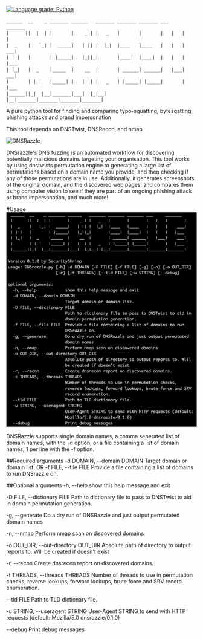 [![Language grade: Python](https://img.shields.io/lgtm/grade/python/g/f8al/DNSrazzle.svg?logo=lgtm&logoWidth=18)](https://lgtm.com/projects/g/f8al/DNSrazzle/context:python)

    ______  __    _ _______ ______   _______ _______ _______ ___     _______ 
    |      ||  |  | |       |    _ | |   _   |       |       |   |   |       | 
    |  _    |   |_| |  _____|   | || |  |_|  |____   |____   |   |   |    ___|
    | | |   |       | |_____|   |_||_|       |____|  |____|  |   |   |   |___ 
    | |_|   |  _    |_____  |    __  |       | ______| ______|   |___|    ___|
    |       | | |   |_____| |   |  | |   _   | |_____| |_____|       |   |___ 
    |______||_|  |__|_______|___|  |_|__| |__|_______|_______|_______|_______|


A pure python tool for finding and comparing typo-squatting, bytesqatting, phishing attacks and brand impersonation

This tool depends on DNSTwist, DNSRecon, and nmap

![DNSRazzle](/docs/dnsrazzle.gif)

DNSrazzle's DNS fuzzing is an automated workflow for discovering potentially malicious domains targeting your organisation. This tool works by using dnstwists permutation engine to generating a large list of permutations based on a domain name you provide, and then checking if any of those permutations are in use. Additionally, it generates screenshots of the original domain, and the discovered web pages, and compares them using computer vision to see if they are part of an ongoing phishing attack or brand impersonation, and much more!

#Usage
![DNSRazzle_usage](/docs/usage.png)

DNSRazzle supports single domain names, a comma seperated list of domain names, with the -d option, or a file containing a list of domain names, 1 per line with the -f option.

##Required arguments
  -d DOMAIN, --domain DOMAIN   Target domain or domain list.
  OR
   -f FILE, --file FILE        Provide a file containing a list of domains to run DNSrazzle on.

##Optional arguments
  -h, --help                                        show this help message and exit
  
  -D FILE, --dictionary FILE                        Path to dictionary file to pass to DNSTwist to aid in domain permutation generation.

  -g, --generate                                    Do a dry run of DNSRazzle and just output permutated domain names
  
  -n, --nmap                                        Perform nmap scan on discovered domains
  
  -o OUT_DIR, --out-directory OUT_DIR               Absolute path of directory to output reports to. Will be created if doesn't exist
  
  -r, --recon                                       Create dnsrecon report on discovered domains.
  
  -t THREADS, --threads THREADS                     Number of threads to use in permutation checks, reverse lookups, forward lookups, brute force and SRV record enumeration.
  
  --tld FILE                                        Path to TLD dictionary file.
  
  -u STRING, --useragent STRING                     User-Agent STRING to send with HTTP requests (default: Mozilla/5.0 dnsrazzle/0.1.0)
  
  --debug                                           Print debug messages